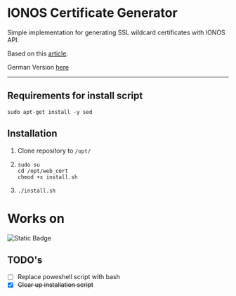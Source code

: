 # IONOS Certificate Generator
Simple implementation for generating SSL wildcard certificates with IONOS API.

Based on this [article](https://medium.com/devlix-blog/automate-lets-encrypt-wildcard-certificate-creation-with-ionos-dns-rest-api-d66c3b3ddc9c).

German Version [here](https://www.devlix.de/lets-encrypt-wildcard-zertifikate-mit-ionos-dns-api-erzeugen/)

---


## Requirements for install script
```
sudo apt-get install -y sed
```
## Installation

1. Clone repository to ``/opt/``
2. ```
   sudo su
   cd /opt/web_cert
   chmod +x install.sh
   ```
3. ```./install.sh```


# Works on
![Static Badge](https://img.shields.io/badge/Ubuntu-22.04LTS-green)



## TODO's
- [ ] Replace poweshell script with bash
- [x] ~~Clear up installation script~~